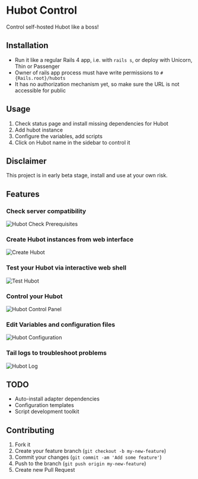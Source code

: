 Hubot Control
=============

Control self-hosted Hubot like a boss!

## Installation

- Run it like a regular Rails 4 app, i.e. with `rails s`, or deploy with Unicorn, Thin or Passenger
- Owner of rails app process must have write permissions to `#{Rails.root}/hubots`
- It has no authorization mechanism yet, so make sure the URL is not accessible for public

## Usage

1. Check status page and install missing dependencies for Hubot
2. Add hubot instance
3. Configure the variables, add scripts
4. Click on Hubot name in the sidebar to control it

## Disclaimer

This project is in early beta stage, install and use at your own risk.

## Features

### Check server compatibility
![Hubot Check Prerequisites](https://dl.dropboxusercontent.com/u/176100/hubot-control/hubot-control-5.png)

### Create Hubot instances from web interface
![Create Hubot](https://dl.dropboxusercontent.com/u/176100/hubot-control/hubot-control-3.png)

### Test your Hubot via interactive web shell
![Test Hubot](https://dl.dropboxusercontent.com/u/176100/hubot-control/hubot-control-6.png)

### Control your Hubot
![Hubot Control Panel](https://dl.dropboxusercontent.com/u/176100/hubot-control/hubot-control-1.png)

### Edit Variables and configuration files
![Hubot Configuration](https://dl.dropboxusercontent.com/u/176100/hubot-control/hubot-control-2.png)

### Tail logs to troubleshoot problems
![Hubot Log](https://dl.dropboxusercontent.com/u/176100/hubot-control/hubot-control-4.png)

## TODO

  - Auto-install adapter dependencies
  - Configuration templates
  - Script development toolkit

## Contributing

1. Fork it
2. Create your feature branch (`git checkout -b my-new-feature`)
3. Commit your changes (`git commit -am 'Add some feature'`)
4. Push to the branch (`git push origin my-new-feature`)
5. Create new Pull Request
